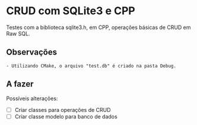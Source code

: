 # CRUD com SQLite3 e CPP 

Testes com  a biblioteca sqlite3.h, em CPP, operações básicas de CRUD em Raw SQL.

## Observações
```
- Utilizando CMake, o arquivo "test.db" é criado na pasta Debug. 
```

## A fazer


Possíveis alterações:

- [ ] Criar classes para operações de CRUD
- [ ] Criar classe modelo para banco de dados 

